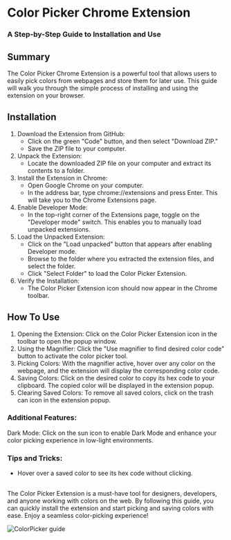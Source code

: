 #   Color Picker Chrome Extension 
### A Step-by-Step Guide to Installation and Use
## Summary
The Color Picker Chrome Extension is a powerful tool that allows users to easily pick colors from webpages and store them for later use. This guide will walk you through the simple process of installing and using the extension on your browser.

## Installation
1. Download the Extension from GitHub:
   - Click on the green "Code" button, and then select "Download ZIP."
   - Save the ZIP file to your computer.
2. Unpack the Extension:
   - Locate the downloaded ZIP file on your computer and extract its contents to a folder.
3. Install the Extension in Chrome:
   - Open Google Chrome on your computer.
   - In the address bar, type chrome://extensions and press Enter. This will take you to the Chrome Extensions page.
4. Enable Developer Mode:
   - In the top-right corner of the Extensions page, toggle on the "Developer mode" switch. This enables you to manually load unpacked extensions.
5. Load the Unpacked Extension:
   - Click on the "Load unpacked" button that appears after enabling Developer mode.
   - Browse to the folder where you extracted the extension files, and select the folder.
   - Click "Select Folder" to load the Color Picker Extension.
6. Verify the Installation:
   - The Color Picker Extension icon should now appear in the Chrome toolbar.

## How To Use
1. Opening the Extension: Click on the Color Picker Extension icon in the toolbar to open the popup window.
2. Using the Magnifier: Click the "Use magnifier to find desired color code" button to activate the color picker tool.
3. Picking Colors: With the magnifier active, hover over any color on the webpage, and the extension will display the corresponding color code.
4. Saving Colors: Click on the desired color to copy its hex code to your clipboard. The copied color will be displayed in the extension popup.
5. Clearing Saved Colors: To remove all saved colors, click on the trash can icon in the extension popup.

### Additional Features:
Dark Mode: Click on the sun icon to enable Dark Mode and enhance your color picking experience in low-light environments.

### Tips and Tricks:

- Hover over a saved color to see its hex code without clicking.

##
The Color Picker Extension is a must-have tool for designers, developers, and anyone working with colors on the web. By following this guide, you can quickly install the extension and start picking and saving colors with ease. Enjoy a seamless color-picking experience!

![ColorPicker guide](/images/ColorPicker-guide.gif)

